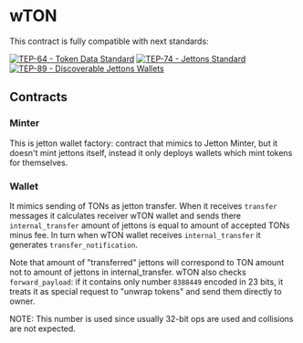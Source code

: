 # wTON

This contract is fully compatible with next standards:

[![TEP-64 - Token Data Standard](https://img.shields.io/badge/TEP--64-Token%20Data%20Standard-blue)](https://github.com/ton-blockchain/TEPs/blob/master/text/0064-token-data-standard.md)
[![TEP-74 - Jettons Standard](https://img.shields.io/badge/TEP--74-Jettons%20Standard-blue)](https://github.com/ton-blockchain/TEPs/blob/master/text/0074-jettons-standard.md)
[![TEP-89 - Discoverable Jettons Wallets](https://img.shields.io/badge/TEP--89-Discoverable%20Jettons%20Wallets-blue)](https://github.com/ton-blockchain/TEPs/blob/master/text/0089-jetton-wallet-discovery.md)

## Contracts

### Minter

This is jetton wallet factory: contract that mimics to Jetton Minter,
but it doesn't mint jettons itself, instead it only deploys wallets which mint tokens for themselves.

### Wallet

It mimics sending of TONs as jetton transfer.
When it receives `transfer` messages it calculates receiver wTON wallet
and sends there `internal_transfer` amount of jettons is equal to amount of accepted TONs minus fee.
In turn when wTON wallet receives `internal_transfer` it generates `transfer_notification`.

Note that amount of "transferred" jettons will correspond to TON amount not to amount of jettons in internal_transfer.
wTON also checks `forward_payload`: if it contains only number `8388449` encoded in 23 bits,
it treats it as special request to "unwrap tokens" and send them directly to owner.

NOTE: This number is used since usually 32-bit ops are used and collisions are not expected.
